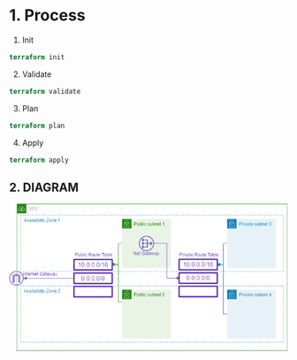 # **1. Process**

1. Init

```terraform
terraform init
```

2. Validate

```terraform
terraform validate
```

3. Plan

```terraform
terraform plan
```

4. Apply

```terraform
terraform apply
```

## **2. DIAGRAM**

![](../VPC/img/vpc.png)
